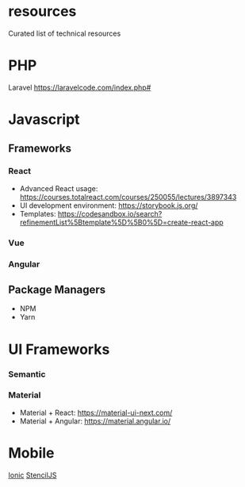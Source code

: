 # resources
Curated list of technical resources


# PHP
Laravel
https://laravelcode.com/index.php#

# Javascript 
## Frameworks
### React
* Advanced React usage: https://courses.totalreact.com/courses/250055/lectures/3897343
* UI development environment: https://storybook.js.org/
* Templates: https://codesandbox.io/search?refinementList%5Btemplate%5D%5B0%5D=create-react-app
### Vue
### Angular 
## Package Managers
* NPM
* Yarn
# UI Frameworks
### Semantic
### Material
* Material + React: https://material-ui-next.com/
* Material + Angular: https://material.angular.io/

# Mobile
[Ionic](https://ionicframework.com/)
[StencilJS](https://stenciljs.com)

